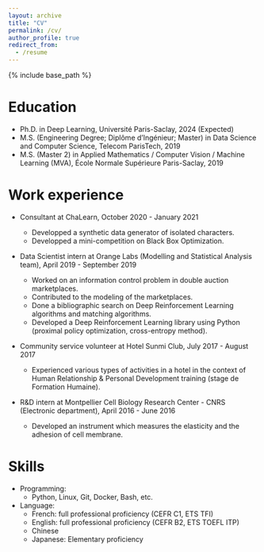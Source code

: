 ```yaml
---
layout: archive
title: "CV"
permalink: /cv/
author_profile: true
redirect_from:
  - /resume
---
```


{% include base_path %}

Education
======
* Ph.D. in Deep Learning, Université Paris-Saclay, 2024 (Expected)
* M.S. (Engineering Degree; Diplôme d’Ingénieur; Master) in Data Science and Computer Science, Telecom ParisTech, 2019
* M.S. (Master 2) in Applied Mathematics / Computer Vision / Machine Learning (MVA), École Normale Supérieure Paris-Saclay, 2019


Work experience
======
* Consultant at ChaLearn, October 2020 - January 2021
  * Developped a synthetic data generator of isolated characters.
  * Developped a mini-competition on Black Box Optimization. 


* Data Scientist intern at Orange Labs (Modelling and Statistical Analysis team), April 2019 - September 2019
  * Worked on an information control problem in double auction marketplaces.
  * Contributed to the modeling of the marketplaces.
  * Done a bibliographic search on Deep Reinforcement Learning algorithms and matching algorithms.
  * Developed a Deep Reinforcement Learning library using Python (proximal policy optimization, cross-entropy method).


* Community service volunteer at Hotel Sunmi Club, July 2017 - August 2017
  * Experienced various types of activities in a hotel in the context of Human Relationship & Personal Development training (stage de Formation Humaine).


* R&D intern at Montpellier Cell Biology Research Center - CNRS (Electronic department), April 2016 - June 2016
  * Developed an instrument which measures the elasticity and the adhesion of cell membrane.


Skills
======
* Programming:
  * Python, Linux, Git, Docker, Bash, etc.
* Language: 
  * French: full professional proficiency (CEFR C1, ETS TFI)
  * English: full professional proficiency (CEFR B2, ETS TOEFL ITP)
  * Chinese
  * Japanese: Elementary proficiency













